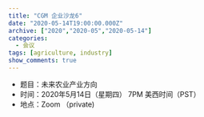 ```yaml
---
title: "CGM 企业沙龙6"
date: "2020-05-14T19:00:00.000Z"
archive: ["2020","2020-05","2020-05-14"]
categories:
  - 会议
tags: [agriculture, industry]
show_comments: true
---
```


- 题目：未来农业产业方向
- 时间：2020年5月14日（星期四） 7PM 美西时间（PST）
- 地点：Zoom （private)
